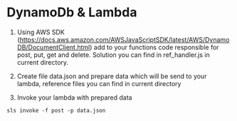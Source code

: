 # DynamoDb & Lambda
1. Using AWS SDK (https://docs.aws.amazon.com/AWSJavaScriptSDK/latest/AWS/DynamoDB/DocumentClient.html) add to your functions code responsible for post, put, get and delete. Solution you can find in ref_handler.js in current directory.

2. Create file data.json and prepare data which will be send to your lambda, reference files you can find in current directory

3. Invoke your lambda with prepared data
```
sls invoke -f post -p data.json
```